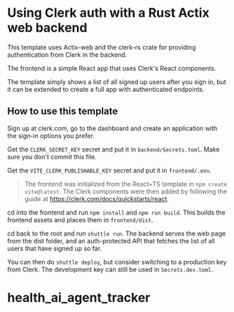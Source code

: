# Using Clerk auth with a Rust Actix web backend

This template uses Actix-web and the clerk-rs crate for providing authentication from Clerk in the backend.

The frontend is a simple React app that uses Clerk's React components.

The template simply shows a list of all signed up users after you sign in, but it can be extended to create a full app with authenticated endpoints.

## How to use this template

Sign up at clerk.com, go to the dashboard and create an application with the sign-in options you prefer.

Get the `CLERK_SECRET_KEY` secret and put it in `backend/Secrets.toml`.
Make sure you don't commit this file.

Get the `VITE_CLERK_PUBLISHABLE_KEY` secret and put it in `frontend/.env`.

> The frontend was initialized from the React+TS template in `npm create vite@latest`.
> The Clerk components were then added by following the guide at <https://clerk.com/docs/quickstarts/react>.

cd into the frontend and run `npm install` and `npm run build`. This builds the frontend assets and places them in `frontend/dist`.

cd back to the root and run `shuttle run`.
The backend serves the web page from the dist folder, and an auth-protected API that fetches the list of all users that have signed up so far.

You can then do `shuttle deploy`, but consider switching to a production key from Clerk.
The development key can still be used in `Secrets.dev.toml`.
# health_ai_agent_tracker
